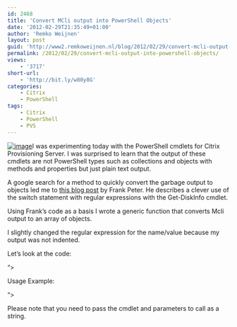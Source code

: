 ```yaml
---
id: 2468
title: 'Convert MCli output into PowerShell Objects'
date: '2012-02-29T21:35:49+01:00'
author: 'Remko Weijnen'
layout: post
guid: 'http://www2.remkoweijnen.nl/blog/2012/02/29/convert-mcli-output-into-powershell-objects/'
permalink: /2012/02/29/convert-mcli-output-into-powershell-objects/
views:
    - '3717'
short-url:
    - 'http://bit.ly/w80y8G'
categories:
    - Citrix
    - PowerShell
tags:
    - Citrix
    - PowerShell
    - PVS
---
```


[![image](http://192.168.40.25:8081/wp-content/uploads/2012/02/image_thumb21.png "image")](http://192.168.40.25:8081/wp-content/uploads/2012/02/image21.png)I was experimenting today with the PowerShell cmdlets for Citrix Provisioning Server. I was surprised to learn that the output of these cmdlets are not PowerShell types such as collections and objects with methods and properties but just plain text output.

A google search for a method to quickly convert the garbage output to objects led me to [this blog post](http://www.out-web.net/?p=599) by Frank Peter. He describes a clever use of the switch statement with regular expressions with the Get-DiskInfo cmdlet.

Using Frank’s code as a basis I wrote a generic function that converts Mcli output to an array of objects.

I slightly changed the regular expression for the name/value because my output was not indented.

Let’s look at the code:

 “&gt;

Usage Example:

“&gt;

Please note that you need to pass the cmdlet and parameters to call as a string.